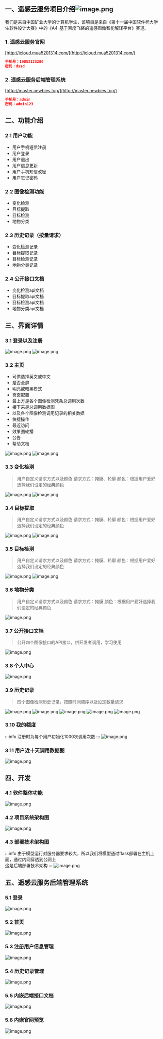 <a name="ztcno"></a>
## 一、遥感云服务项目介绍![image.png](https://github.com/newbie521/Remote-sensing-cloud-services/blob/main/image/1.png)
我们是来自中国矿业大学的计算机学生，该项目是来自《第十一届中国软件杯大学生软件设计大赛》中的《A4-基于百度飞桨的遥感图像智能解译平台》赛道。
<a name="fBhgi"></a>
### 1. 遥感云服务官网
[http://icloud.mua5201314.com/](http://icloud.mua5201314.com/)
```json
手机号：19852128280
密码：dssd
```
<a name="fT51S"></a>
### 2. 遥感云服务后端管理系统
[http://master.newbies.top/](http://master.newbies.top/)
```json
手机号：admin
密码：admin123
```
<a name="BA8ld"></a>
## 二、功能介绍
<a name="d9FCK"></a>
### 2.1 用户功能

- 用户手机短信注册
- 用户登录
- 用户退出
- 用户信息更新
- 用户手机短信改密
- 用户忘记密码
<a name="eAB2a"></a>
### 2.2 图像检测功能

- 变化检测
- 目标提取
- 目标检测
- 地物分类
<a name="edghT"></a>
### 2.3 历史记录（按量请求）

- 变化检测记录
- 目标提取记录
- 目标检测记录
- 地物分类记录
<a name="K4cfv"></a>
### 2.4 公开接口文档

- 变化检测api文档
- 目标提取api文档
- 目标检测api文档
- 地物分类api文档
<a name="yzDEW"></a>
## 三、界面详情
<a name="lRcgy"></a>
### 3.1 登录以及注册
![image.png](https://github.com/newbie521/Remote-sensing-cloud-services/blob/main/image/2.png)
![image.png](https://github.com/newbie521/Remote-sensing-cloud-services/blob/main/image/3.png)
<a name="A2UjP"></a>
### 3.2 主页

- 可供选择英文或中文
- 是否全屏
- 明亮或暗黑模式
- 页面配置
- 最上方是各个图像检测凭条总调用次数
- 接下来是总调用数据图
- 以及各个图像检测调用记录的相关数据
- 快捷操作
- 最近访问
- 效果图轮播
- 公告
- 帮助文档

![image.png](https://github.com/newbie521/Remote-sensing-cloud-services/blob/main/image/4.png)
![image.png](https://github.com/newbie521/Remote-sensing-cloud-services/blob/main/image/5.png)
<a name="zpMYE"></a>
### 3.3 变化检测
> 用户自定义请求方式以及颜色
> 请求方式：掩膜、轮廓
> 颜色：根据用户爱好选择我们设定的经典颜色

![image.png](https://github.com/newbie521/Remote-sensing-cloud-services/blob/main/image/6.png)
![image.png](https://github.com/newbie521/Remote-sensing-cloud-services/blob/main/image/7.png)
<a name="zNyvz"></a>
### 3.4 目标提取
> 用户自定义请求方式以及颜色
> 请求方式：掩膜、轮廓
> 颜色：根据用户爱好选择我们设定的经典颜色

![image.png](https://github.com/newbie521/Remote-sensing-cloud-services/blob/main/image/8.png)
![image.png](https://github.com/newbie521/Remote-sensing-cloud-services/blob/main/image/9.png)
<a name="FSP0l"></a>
### 3.5 目标检测
> 用户自定义请求方式以及颜色
> 请求方式：掩膜、轮廓
> 颜色：根据用户爱好选择我们设定的经典颜色

<a name="WMt98"></a>
![image.png](https://github.com/newbie521/Remote-sensing-cloud-services/blob/main/image/10.png)
![image.png](https://github.com/newbie521/Remote-sensing-cloud-services/blob/main/image/11.png)
<a name="JXxxV"></a>
### 3.6 地物分类
> 用户自定义请求方式以及颜色
> 请求方式：掩膜
> 颜色：根据用户爱好选择我们设定的经典颜色

![image.png](https://github.com/newbie521/Remote-sensing-cloud-services/blob/main/image/12.png)
<a name="ktv6W"></a>
### 3.7 公开接口文档
> 公开四个图像接口的API接口，供开发者调用，学习使用

![image.png](https://github.com/newbie521/Remote-sensing-cloud-services/blob/main/image/13.png)
<a name="hL58w"></a>
### 3.8 个人中心
![image.png](https://github.com/newbie521/Remote-sensing-cloud-services/blob/main/image/14.png)
<a name="dkTNa"></a>
### 3.9 历史记录
> 四个图像检测历史记录，按照时间顺序以及设定数量请求

![image.png](https://github.com/newbie521/Remote-sensing-cloud-services/blob/main/image/15.png)
![image.png](https://github.com/newbie521/Remote-sensing-cloud-services/blob/main/image/16.png)
![image.png](https://github.com/newbie521/Remote-sensing-cloud-services/blob/main/image/17.png)
![image.png](https://github.com/newbie521/Remote-sensing-cloud-services/blob/main/image/18.png)
![image.png](https://github.com/newbie521/Remote-sensing-cloud-services/blob/main/image/19.png)
<a name="vwlI9"></a>
### 3.10 我的额度
:::info
注册时为每个用户初始化1000次调用次数
:::
![image.png](https://github.com/newbie521/Remote-sensing-cloud-services/blob/main/image/20.png)
<a name="Nh6u7"></a>
### 3.11 用户近十天调用数据图
![image.png](https://github.com/newbie521/Remote-sensing-cloud-services/blob/main/image/21.png)
<a name="Ef1jq"></a>
## 四、开发
<a name="IQXtl"></a>
### 4.1 软件整体功能
![image.png](https://github.com/newbie521/Remote-sensing-cloud-services/blob/main/image/22.png)
<a name="fLLLA"></a>
### 4.2 项目系统架构图
![image.png](https://github.com/newbie521/Remote-sensing-cloud-services/blob/main/image/23.png)
<a name="DUPSJ"></a>
### 4.3 部署技术架构图
:::info
由于模型运行对服务器要求较大，所以我们将模型通过flask部署在主机上面，通过内网穿透到公网上<br />这是后端部署技术架构
:::
![image.png](https://github.com/newbie521/Remote-sensing-cloud-services/blob/main/image/24.png)
<a name="F8Ayd"></a>
## 五、遥感云服务后端管理系统
<a name="PihJj"></a>
### 5.1 登录
![image.png](https://github.com/newbie521/Remote-sensing-cloud-services/blob/main/image/25.png)
<a name="ZF9U9"></a>
### 5.2 首页
![image.png](https://github.com/newbie521/Remote-sensing-cloud-services/blob/main/image/26.png)

<a name="O641v"></a>
### 5.3 注册用户信息管理
![image.png](https://github.com/newbie521/Remote-sensing-cloud-services/blob/main/image/27.png)
<a name="hS898"></a>
### 5.4 历史记录管理
![image.png](https://github.com/newbie521/Remote-sensing-cloud-services/blob/main/image/28.png)
<a name="QVCcR"></a>
### 5.5 内嵌后端接口文档
![image.png](https://github.com/newbie521/Remote-sensing-cloud-services/blob/main/image/29.png)
<a name="WmZIa"></a>
### 5.6 内嵌官网预览
![image.png](https://github.com/newbie521/Remote-sensing-cloud-services/blob/main/image/30.png)
